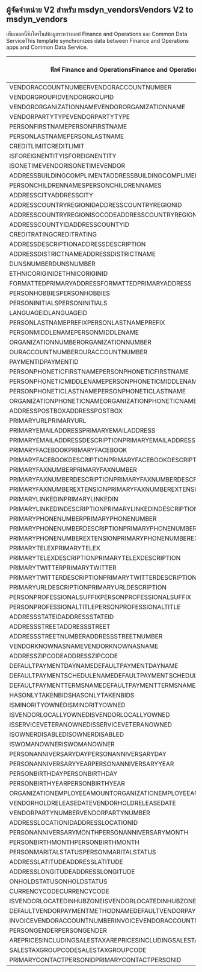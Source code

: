 ## <a name="vendors-v2-to-msdyn_vendors"></a><span data-ttu-id="d623e-101">ผู้จัดจำหน่าย V2 สำหรับ msdyn_vendors</span><span class="sxs-lookup"><span data-stu-id="d623e-101">Vendors V2 to msdyn_vendors</span></span>

<span data-ttu-id="d623e-102">เท็มเพลตนี้ซิงโครไนส์ข้อมูลระหว่างแอป Finance and Operations และ Common Data Service</span><span class="sxs-lookup"><span data-stu-id="d623e-102">This template synchronizes data between Finance and Operations apps and Common Data Service.</span></span>

<span data-ttu-id="d623e-103">ฟิลด์ Finance and Operations</span><span class="sxs-lookup"><span data-stu-id="d623e-103">Finance and Operations field</span></span> | <span data-ttu-id="d623e-104">ชนิดของการแม็ป</span><span class="sxs-lookup"><span data-stu-id="d623e-104">Map type</span></span> | <span data-ttu-id="d623e-105">ฟิลด์ Dynamics 365 อื่นๆ</span><span class="sxs-lookup"><span data-stu-id="d623e-105">Other Dynamics 365 field</span></span> | <span data-ttu-id="d623e-106">ค่าเริ่มต้น</span><span class="sxs-lookup"><span data-stu-id="d623e-106">Default value</span></span>
---|---|---|---
<span data-ttu-id="d623e-107">VENDORACCOUNTNUMBER</span><span class="sxs-lookup"><span data-stu-id="d623e-107">VENDORACCOUNTNUMBER</span></span> | = | <span data-ttu-id="d623e-108">msdyn_vendoraccountnumber</span><span class="sxs-lookup"><span data-stu-id="d623e-108">msdyn_vendoraccountnumber</span></span> | 
<span data-ttu-id="d623e-109">VENDORGROUPID</span><span class="sxs-lookup"><span data-stu-id="d623e-109">VENDORGROUPID</span></span> | = | <span data-ttu-id="d623e-110">msdyn_vendorgroupid.msdyn_vendorgroup</span><span class="sxs-lookup"><span data-stu-id="d623e-110">msdyn_vendorgroupid.msdyn_vendorgroup</span></span> | 
<span data-ttu-id="d623e-111">VENDORORGANIZATIONNAME</span><span class="sxs-lookup"><span data-stu-id="d623e-111">VENDORORGANIZATIONNAME</span></span> | = | <span data-ttu-id="d623e-112">msdyn_name</span><span class="sxs-lookup"><span data-stu-id="d623e-112">msdyn_name</span></span> | 
<span data-ttu-id="d623e-113">VENDORPARTYTYPE</span><span class="sxs-lookup"><span data-stu-id="d623e-113">VENDORPARTYTYPE</span></span> | >< | <span data-ttu-id="d623e-114">msdyn_isperson</span><span class="sxs-lookup"><span data-stu-id="d623e-114">msdyn_isperson</span></span> | 
<span data-ttu-id="d623e-115">PERSONFIRSTNAME</span><span class="sxs-lookup"><span data-stu-id="d623e-115">PERSONFIRSTNAME</span></span> | = | <span data-ttu-id="d623e-116">msdyn_firstname</span><span class="sxs-lookup"><span data-stu-id="d623e-116">msdyn_firstname</span></span> | 
<span data-ttu-id="d623e-117">PERSONLASTNAME</span><span class="sxs-lookup"><span data-stu-id="d623e-117">PERSONLASTNAME</span></span> | = | <span data-ttu-id="d623e-118">msdyn_lastname</span><span class="sxs-lookup"><span data-stu-id="d623e-118">msdyn_lastname</span></span> | 
<span data-ttu-id="d623e-119">CREDITLIMIT</span><span class="sxs-lookup"><span data-stu-id="d623e-119">CREDITLIMIT</span></span> | = | <span data-ttu-id="d623e-120">msdyn_vendorcreditlimit</span><span class="sxs-lookup"><span data-stu-id="d623e-120">msdyn_vendorcreditlimit</span></span> | 
<span data-ttu-id="d623e-121">ISFOREIGNENTITY</span><span class="sxs-lookup"><span data-stu-id="d623e-121">ISFOREIGNENTITY</span></span> | >< | <span data-ttu-id="d623e-122">msdyn_isforeignentity</span><span class="sxs-lookup"><span data-stu-id="d623e-122">msdyn_isforeignentity</span></span> | 
<span data-ttu-id="d623e-123">ISONETIMEVENDOR</span><span class="sxs-lookup"><span data-stu-id="d623e-123">ISONETIMEVENDOR</span></span> | >< | <span data-ttu-id="d623e-124">msdyn_isonetimevendor</span><span class="sxs-lookup"><span data-stu-id="d623e-124">msdyn_isonetimevendor</span></span> | 
<span data-ttu-id="d623e-125">ADDRESSBUILDINGCOMPLIMENT</span><span class="sxs-lookup"><span data-stu-id="d623e-125">ADDRESSBUILDINGCOMPLIMENT</span></span> | = | <span data-ttu-id="d623e-126">msdyn_addressbuildingcompliment</span><span class="sxs-lookup"><span data-stu-id="d623e-126">msdyn_addressbuildingcompliment</span></span> | 
<span data-ttu-id="d623e-127">PERSONCHILDRENNAMES</span><span class="sxs-lookup"><span data-stu-id="d623e-127">PERSONCHILDRENNAMES</span></span> | = | <span data-ttu-id="d623e-128">msdyn_childrennames</span><span class="sxs-lookup"><span data-stu-id="d623e-128">msdyn_childrennames</span></span> | 
<span data-ttu-id="d623e-129">ADDRESSCITY</span><span class="sxs-lookup"><span data-stu-id="d623e-129">ADDRESSCITY</span></span> | = | <span data-ttu-id="d623e-130">msdyn_addresscity</span><span class="sxs-lookup"><span data-stu-id="d623e-130">msdyn_addresscity</span></span> | 
<span data-ttu-id="d623e-131">ADDRESSCOUNTRYREGIONID</span><span class="sxs-lookup"><span data-stu-id="d623e-131">ADDRESSCOUNTRYREGIONID</span></span> | = | <span data-ttu-id="d623e-132">msdyn_addresscountryregionid</span><span class="sxs-lookup"><span data-stu-id="d623e-132">msdyn_addresscountryregionid</span></span> | 
<span data-ttu-id="d623e-133">ADDRESSCOUNTRYREGIONISOCODE</span><span class="sxs-lookup"><span data-stu-id="d623e-133">ADDRESSCOUNTRYREGIONISOCODE</span></span> | = | <span data-ttu-id="d623e-134">msdyn_addresscountryregionisocode</span><span class="sxs-lookup"><span data-stu-id="d623e-134">msdyn_addresscountryregionisocode</span></span> | 
<span data-ttu-id="d623e-135">ADDRESSCOUNTYID</span><span class="sxs-lookup"><span data-stu-id="d623e-135">ADDRESSCOUNTYID</span></span> | = | <span data-ttu-id="d623e-136">msdyn_addresscountyid</span><span class="sxs-lookup"><span data-stu-id="d623e-136">msdyn_addresscountyid</span></span> | 
<span data-ttu-id="d623e-137">CREDITRATING</span><span class="sxs-lookup"><span data-stu-id="d623e-137">CREDITRATING</span></span> | = | <span data-ttu-id="d623e-138">msdyn_creditrating</span><span class="sxs-lookup"><span data-stu-id="d623e-138">msdyn_creditrating</span></span> | 
<span data-ttu-id="d623e-139">ADDRESSDESCRIPTION</span><span class="sxs-lookup"><span data-stu-id="d623e-139">ADDRESSDESCRIPTION</span></span> | = | <span data-ttu-id="d623e-140">msdyn_addressdescription</span><span class="sxs-lookup"><span data-stu-id="d623e-140">msdyn_addressdescription</span></span> | 
<span data-ttu-id="d623e-141">ADDRESSDISTRICTNAME</span><span class="sxs-lookup"><span data-stu-id="d623e-141">ADDRESSDISTRICTNAME</span></span> | = | <span data-ttu-id="d623e-142">msdyn_addressdistrictname</span><span class="sxs-lookup"><span data-stu-id="d623e-142">msdyn_addressdistrictname</span></span> | 
<span data-ttu-id="d623e-143">DUNSNUMBER</span><span class="sxs-lookup"><span data-stu-id="d623e-143">DUNSNUMBER</span></span> | = | <span data-ttu-id="d623e-144">msdyn_dunsnumber</span><span class="sxs-lookup"><span data-stu-id="d623e-144">msdyn_dunsnumber</span></span> | 
<span data-ttu-id="d623e-145">ETHNICORIGINID</span><span class="sxs-lookup"><span data-stu-id="d623e-145">ETHNICORIGINID</span></span> | = | <span data-ttu-id="d623e-146">msdyn_ethnicorigin</span><span class="sxs-lookup"><span data-stu-id="d623e-146">msdyn_ethnicorigin</span></span> | 
<span data-ttu-id="d623e-147">FORMATTEDPRIMARYADDRESS</span><span class="sxs-lookup"><span data-stu-id="d623e-147">FORMATTEDPRIMARYADDRESS</span></span> | = | <span data-ttu-id="d623e-148">msdyn_formattedprimaryaddress</span><span class="sxs-lookup"><span data-stu-id="d623e-148">msdyn_formattedprimaryaddress</span></span> | 
<span data-ttu-id="d623e-149">PERSONHOBBIES</span><span class="sxs-lookup"><span data-stu-id="d623e-149">PERSONHOBBIES</span></span> | = | <span data-ttu-id="d623e-150">msdyn_hobbies</span><span class="sxs-lookup"><span data-stu-id="d623e-150">msdyn_hobbies</span></span> | 
<span data-ttu-id="d623e-151">PERSONINITIALS</span><span class="sxs-lookup"><span data-stu-id="d623e-151">PERSONINITIALS</span></span> | = | <span data-ttu-id="d623e-152">msdyn_initials</span><span class="sxs-lookup"><span data-stu-id="d623e-152">msdyn_initials</span></span> | 
<span data-ttu-id="d623e-153">LANGUAGEID</span><span class="sxs-lookup"><span data-stu-id="d623e-153">LANGUAGEID</span></span> | >< | <span data-ttu-id="d623e-154">msdyn_language</span><span class="sxs-lookup"><span data-stu-id="d623e-154">msdyn_language</span></span> | 
<span data-ttu-id="d623e-155">PERSONLASTNAMEPREFIX</span><span class="sxs-lookup"><span data-stu-id="d623e-155">PERSONLASTNAMEPREFIX</span></span> | = | <span data-ttu-id="d623e-156">msdyn_lastnameprefix</span><span class="sxs-lookup"><span data-stu-id="d623e-156">msdyn_lastnameprefix</span></span> | 
<span data-ttu-id="d623e-157">PERSONMIDDLENAME</span><span class="sxs-lookup"><span data-stu-id="d623e-157">PERSONMIDDLENAME</span></span> | = | <span data-ttu-id="d623e-158">msdyn_middlename</span><span class="sxs-lookup"><span data-stu-id="d623e-158">msdyn_middlename</span></span> | 
<span data-ttu-id="d623e-159">ORGANIZATIONNUMBER</span><span class="sxs-lookup"><span data-stu-id="d623e-159">ORGANIZATIONNUMBER</span></span> | = | <span data-ttu-id="d623e-160">msdyn_organizationnumber</span><span class="sxs-lookup"><span data-stu-id="d623e-160">msdyn_organizationnumber</span></span> | 
<span data-ttu-id="d623e-161">OURACCOUNTNUMBER</span><span class="sxs-lookup"><span data-stu-id="d623e-161">OURACCOUNTNUMBER</span></span> | = | <span data-ttu-id="d623e-162">msdyn_ourvendoraccountnumber</span><span class="sxs-lookup"><span data-stu-id="d623e-162">msdyn_ourvendoraccountnumber</span></span> | 
<span data-ttu-id="d623e-163">PAYMENTID</span><span class="sxs-lookup"><span data-stu-id="d623e-163">PAYMENTID</span></span> | = | <span data-ttu-id="d623e-164">msdyn_paymentid</span><span class="sxs-lookup"><span data-stu-id="d623e-164">msdyn_paymentid</span></span> | 
<span data-ttu-id="d623e-165">PERSONPHONETICFIRSTNAME</span><span class="sxs-lookup"><span data-stu-id="d623e-165">PERSONPHONETICFIRSTNAME</span></span> | = | <span data-ttu-id="d623e-166">msdyn_phoneticfirstname</span><span class="sxs-lookup"><span data-stu-id="d623e-166">msdyn_phoneticfirstname</span></span> | 
<span data-ttu-id="d623e-167">PERSONPHONETICMIDDLENAME</span><span class="sxs-lookup"><span data-stu-id="d623e-167">PERSONPHONETICMIDDLENAME</span></span> | = | <span data-ttu-id="d623e-168">msdyn_phoneticmiddlename</span><span class="sxs-lookup"><span data-stu-id="d623e-168">msdyn_phoneticmiddlename</span></span> | 
<span data-ttu-id="d623e-169">PERSONPHONETICLASTNAME</span><span class="sxs-lookup"><span data-stu-id="d623e-169">PERSONPHONETICLASTNAME</span></span> | = | <span data-ttu-id="d623e-170">msdyn_phoneticlastname</span><span class="sxs-lookup"><span data-stu-id="d623e-170">msdyn_phoneticlastname</span></span> | 
<span data-ttu-id="d623e-171">ORGANIZATIONPHONETICNAME</span><span class="sxs-lookup"><span data-stu-id="d623e-171">ORGANIZATIONPHONETICNAME</span></span> | = | <span data-ttu-id="d623e-172">msdyn_organizationphoneticname</span><span class="sxs-lookup"><span data-stu-id="d623e-172">msdyn_organizationphoneticname</span></span> | 
<span data-ttu-id="d623e-173">ADDRESSPOSTBOX</span><span class="sxs-lookup"><span data-stu-id="d623e-173">ADDRESSPOSTBOX</span></span> | = | <span data-ttu-id="d623e-174">msdyn_addresspostbox</span><span class="sxs-lookup"><span data-stu-id="d623e-174">msdyn_addresspostbox</span></span> | 
<span data-ttu-id="d623e-175">PRIMARYURL</span><span class="sxs-lookup"><span data-stu-id="d623e-175">PRIMARYURL</span></span> | = | <span data-ttu-id="d623e-176">msdyn_primarycontacturl</span><span class="sxs-lookup"><span data-stu-id="d623e-176">msdyn_primarycontacturl</span></span> | 
<span data-ttu-id="d623e-177">PRIMARYEMAILADDRESS</span><span class="sxs-lookup"><span data-stu-id="d623e-177">PRIMARYEMAILADDRESS</span></span> | = | <span data-ttu-id="d623e-178">msdyn_primaryemailaddress</span><span class="sxs-lookup"><span data-stu-id="d623e-178">msdyn_primaryemailaddress</span></span> | 
<span data-ttu-id="d623e-179">PRIMARYEMAILADDRESSDESCRIPTION</span><span class="sxs-lookup"><span data-stu-id="d623e-179">PRIMARYEMAILADDRESSDESCRIPTION</span></span> | = | <span data-ttu-id="d623e-180">msdyn_primaryemailaddressdescription</span><span class="sxs-lookup"><span data-stu-id="d623e-180">msdyn_primaryemailaddressdescription</span></span> | 
<span data-ttu-id="d623e-181">PRIMARYFACEBOOK</span><span class="sxs-lookup"><span data-stu-id="d623e-181">PRIMARYFACEBOOK</span></span> | = | <span data-ttu-id="d623e-182">msdyn_primaryfacebook</span><span class="sxs-lookup"><span data-stu-id="d623e-182">msdyn_primaryfacebook</span></span> | 
<span data-ttu-id="d623e-183">PRIMARYFACEBOOKDESCRIPTION</span><span class="sxs-lookup"><span data-stu-id="d623e-183">PRIMARYFACEBOOKDESCRIPTION</span></span> | = | <span data-ttu-id="d623e-184">msdyn_primaryfacebookdescription</span><span class="sxs-lookup"><span data-stu-id="d623e-184">msdyn_primaryfacebookdescription</span></span> | 
<span data-ttu-id="d623e-185">PRIMARYFAXNUMBER</span><span class="sxs-lookup"><span data-stu-id="d623e-185">PRIMARYFAXNUMBER</span></span> | = | <span data-ttu-id="d623e-186">msdyn_primaryfaxnumber</span><span class="sxs-lookup"><span data-stu-id="d623e-186">msdyn_primaryfaxnumber</span></span> | 
<span data-ttu-id="d623e-187">PRIMARYFAXNUMBERDESCRIPTION</span><span class="sxs-lookup"><span data-stu-id="d623e-187">PRIMARYFAXNUMBERDESCRIPTION</span></span> | = | <span data-ttu-id="d623e-188">msdyn_primaryfaxnumberdescription</span><span class="sxs-lookup"><span data-stu-id="d623e-188">msdyn_primaryfaxnumberdescription</span></span> | 
<span data-ttu-id="d623e-189">PRIMARYFAXNUMBEREXTENSION</span><span class="sxs-lookup"><span data-stu-id="d623e-189">PRIMARYFAXNUMBEREXTENSION</span></span> | = | <span data-ttu-id="d623e-190">msdyn_primaryfaxnumberextension</span><span class="sxs-lookup"><span data-stu-id="d623e-190">msdyn_primaryfaxnumberextension</span></span> | 
<span data-ttu-id="d623e-191">PRIMARYLINKEDIN</span><span class="sxs-lookup"><span data-stu-id="d623e-191">PRIMARYLINKEDIN</span></span> | = | <span data-ttu-id="d623e-192">msdyn_primarylinkedin</span><span class="sxs-lookup"><span data-stu-id="d623e-192">msdyn_primarylinkedin</span></span> | 
<span data-ttu-id="d623e-193">PRIMARYLINKEDINDESCRIPTION</span><span class="sxs-lookup"><span data-stu-id="d623e-193">PRIMARYLINKEDINDESCRIPTION</span></span> | = | <span data-ttu-id="d623e-194">msdyn_primarylinkedindescription</span><span class="sxs-lookup"><span data-stu-id="d623e-194">msdyn_primarylinkedindescription</span></span> | 
<span data-ttu-id="d623e-195">PRIMARYPHONENUMBER</span><span class="sxs-lookup"><span data-stu-id="d623e-195">PRIMARYPHONENUMBER</span></span> | = | <span data-ttu-id="d623e-196">msdyn_pimaryphonenumber</span><span class="sxs-lookup"><span data-stu-id="d623e-196">msdyn_pimaryphonenumber</span></span> | 
<span data-ttu-id="d623e-197">PRIMARYPHONENUMBERDESCRIPTION</span><span class="sxs-lookup"><span data-stu-id="d623e-197">PRIMARYPHONENUMBERDESCRIPTION</span></span> | = | <span data-ttu-id="d623e-198">msdyn_primaryphonenumberdescription</span><span class="sxs-lookup"><span data-stu-id="d623e-198">msdyn_primaryphonenumberdescription</span></span> | 
<span data-ttu-id="d623e-199">PRIMARYPHONENUMBEREXTENSION</span><span class="sxs-lookup"><span data-stu-id="d623e-199">PRIMARYPHONENUMBEREXTENSION</span></span> | = | <span data-ttu-id="d623e-200">msdyn_primaryphonenumberextension</span><span class="sxs-lookup"><span data-stu-id="d623e-200">msdyn_primaryphonenumberextension</span></span> | 
<span data-ttu-id="d623e-201">PRIMARYTELEX</span><span class="sxs-lookup"><span data-stu-id="d623e-201">PRIMARYTELEX</span></span> | = | <span data-ttu-id="d623e-202">msdyn_primarytelex</span><span class="sxs-lookup"><span data-stu-id="d623e-202">msdyn_primarytelex</span></span> | 
<span data-ttu-id="d623e-203">PRIMARYTELEXDESCRIPTION</span><span class="sxs-lookup"><span data-stu-id="d623e-203">PRIMARYTELEXDESCRIPTION</span></span> | = | <span data-ttu-id="d623e-204">msdyn_primarytelexdescription</span><span class="sxs-lookup"><span data-stu-id="d623e-204">msdyn_primarytelexdescription</span></span> | 
<span data-ttu-id="d623e-205">PRIMARYTWITTER</span><span class="sxs-lookup"><span data-stu-id="d623e-205">PRIMARYTWITTER</span></span> | = | <span data-ttu-id="d623e-206">msdyn_primarytwitter</span><span class="sxs-lookup"><span data-stu-id="d623e-206">msdyn_primarytwitter</span></span> | 
<span data-ttu-id="d623e-207">PRIMARYTWITTERDESCRIPTION</span><span class="sxs-lookup"><span data-stu-id="d623e-207">PRIMARYTWITTERDESCRIPTION</span></span> | = | <span data-ttu-id="d623e-208">msdyn_primarytwitterdescription</span><span class="sxs-lookup"><span data-stu-id="d623e-208">msdyn_primarytwitterdescription</span></span> | 
<span data-ttu-id="d623e-209">PRIMARYURLDESCRIPTION</span><span class="sxs-lookup"><span data-stu-id="d623e-209">PRIMARYURLDESCRIPTION</span></span> | = | <span data-ttu-id="d623e-210">msdyn_primaryurldescription</span><span class="sxs-lookup"><span data-stu-id="d623e-210">msdyn_primaryurldescription</span></span> | 
<span data-ttu-id="d623e-211">PERSONPROFESSIONALSUFFIX</span><span class="sxs-lookup"><span data-stu-id="d623e-211">PERSONPROFESSIONALSUFFIX</span></span> | = | <span data-ttu-id="d623e-212">msdyn_professionalsuffix</span><span class="sxs-lookup"><span data-stu-id="d623e-212">msdyn_professionalsuffix</span></span> | 
<span data-ttu-id="d623e-213">PERSONPROFESSIONALTITLE</span><span class="sxs-lookup"><span data-stu-id="d623e-213">PERSONPROFESSIONALTITLE</span></span> | = | <span data-ttu-id="d623e-214">msdyn_professionatitle</span><span class="sxs-lookup"><span data-stu-id="d623e-214">msdyn_professionatitle</span></span> | 
<span data-ttu-id="d623e-215">ADDRESSSTATEID</span><span class="sxs-lookup"><span data-stu-id="d623e-215">ADDRESSSTATEID</span></span> | = | <span data-ttu-id="d623e-216">msdyn_addressstateid</span><span class="sxs-lookup"><span data-stu-id="d623e-216">msdyn_addressstateid</span></span> | 
<span data-ttu-id="d623e-217">ADDRESSSTREET</span><span class="sxs-lookup"><span data-stu-id="d623e-217">ADDRESSSTREET</span></span> | = | <span data-ttu-id="d623e-218">msdyn_addressstreet</span><span class="sxs-lookup"><span data-stu-id="d623e-218">msdyn_addressstreet</span></span> | 
<span data-ttu-id="d623e-219">ADDRESSSTREETNUMBER</span><span class="sxs-lookup"><span data-stu-id="d623e-219">ADDRESSSTREETNUMBER</span></span> | = | <span data-ttu-id="d623e-220">msdyn_addressstreetnumber</span><span class="sxs-lookup"><span data-stu-id="d623e-220">msdyn_addressstreetnumber</span></span> | 
<span data-ttu-id="d623e-221">VENDORKNOWNASNAME</span><span class="sxs-lookup"><span data-stu-id="d623e-221">VENDORKNOWNASNAME</span></span> | = | <span data-ttu-id="d623e-222">msdyn_vendorknownasname</span><span class="sxs-lookup"><span data-stu-id="d623e-222">msdyn_vendorknownasname</span></span> | 
<span data-ttu-id="d623e-223">ADDRESSZIPCODE</span><span class="sxs-lookup"><span data-stu-id="d623e-223">ADDRESSZIPCODE</span></span> | = | <span data-ttu-id="d623e-224">msdyn_addresszipcode</span><span class="sxs-lookup"><span data-stu-id="d623e-224">msdyn_addresszipcode</span></span> | 
<span data-ttu-id="d623e-225">DEFAULTPAYMENTDAYNAME</span><span class="sxs-lookup"><span data-stu-id="d623e-225">DEFAULTPAYMENTDAYNAME</span></span> | = | <span data-ttu-id="d623e-226">msdyn_defaultpaymentdayname.msdyn_name</span><span class="sxs-lookup"><span data-stu-id="d623e-226">msdyn_defaultpaymentdayname.msdyn_name</span></span> | 
<span data-ttu-id="d623e-227">DEFAULTPAYMENTSCHEDULENAME</span><span class="sxs-lookup"><span data-stu-id="d623e-227">DEFAULTPAYMENTSCHEDULENAME</span></span> | = | <span data-ttu-id="d623e-228">msdyn_paymentschedule.msdyn_name</span><span class="sxs-lookup"><span data-stu-id="d623e-228">msdyn_paymentschedule.msdyn_name</span></span> | 
<span data-ttu-id="d623e-229">DEFAULTPAYMENTTERMSNAME</span><span class="sxs-lookup"><span data-stu-id="d623e-229">DEFAULTPAYMENTTERMSNAME</span></span> | = | <span data-ttu-id="d623e-230">msdyn_paymentterms.msdyn_name</span><span class="sxs-lookup"><span data-stu-id="d623e-230">msdyn_paymentterms.msdyn_name</span></span> | 
<span data-ttu-id="d623e-231">HASONLYTAKENBIDS</span><span class="sxs-lookup"><span data-stu-id="d623e-231">HASONLYTAKENBIDS</span></span> | >< | <span data-ttu-id="d623e-232">msdyn_hasonlytakenbids</span><span class="sxs-lookup"><span data-stu-id="d623e-232">msdyn_hasonlytakenbids</span></span> | 
<span data-ttu-id="d623e-233">ISMINORITYOWNED</span><span class="sxs-lookup"><span data-stu-id="d623e-233">ISMINORITYOWNED</span></span> | >< | <span data-ttu-id="d623e-234">msdyn_isminorityowned</span><span class="sxs-lookup"><span data-stu-id="d623e-234">msdyn_isminorityowned</span></span> | 
<span data-ttu-id="d623e-235">ISVENDORLOCALLYOWNED</span><span class="sxs-lookup"><span data-stu-id="d623e-235">ISVENDORLOCALLYOWNED</span></span> | >< | <span data-ttu-id="d623e-236">msdyn_isvendorlocallyowned</span><span class="sxs-lookup"><span data-stu-id="d623e-236">msdyn_isvendorlocallyowned</span></span> | 
<span data-ttu-id="d623e-237">ISSERVICEVETERANOWNED</span><span class="sxs-lookup"><span data-stu-id="d623e-237">ISSERVICEVETERANOWNED</span></span> | >< | <span data-ttu-id="d623e-238">msdyn_isserviceveteranowned</span><span class="sxs-lookup"><span data-stu-id="d623e-238">msdyn_isserviceveteranowned</span></span> | 
<span data-ttu-id="d623e-239">ISOWNERDISABLED</span><span class="sxs-lookup"><span data-stu-id="d623e-239">ISOWNERDISABLED</span></span> | >< | <span data-ttu-id="d623e-240">msdyn_ownerisdisabled</span><span class="sxs-lookup"><span data-stu-id="d623e-240">msdyn_ownerisdisabled</span></span> | 
<span data-ttu-id="d623e-241">ISWOMANOWNER</span><span class="sxs-lookup"><span data-stu-id="d623e-241">ISWOMANOWNER</span></span> | >< | <span data-ttu-id="d623e-242">msdyn_womanowner</span><span class="sxs-lookup"><span data-stu-id="d623e-242">msdyn_womanowner</span></span> | 
<span data-ttu-id="d623e-243">PERSONANNIVERSARYDAY</span><span class="sxs-lookup"><span data-stu-id="d623e-243">PERSONANNIVERSARYDAY</span></span> | = | <span data-ttu-id="d623e-244">msdyn_personanniversaryday</span><span class="sxs-lookup"><span data-stu-id="d623e-244">msdyn_personanniversaryday</span></span> | 
<span data-ttu-id="d623e-245">PERSONANNIVERSARYYEAR</span><span class="sxs-lookup"><span data-stu-id="d623e-245">PERSONANNIVERSARYYEAR</span></span> | = | <span data-ttu-id="d623e-246">msdyn_anniversaryyear</span><span class="sxs-lookup"><span data-stu-id="d623e-246">msdyn_anniversaryyear</span></span> | 
<span data-ttu-id="d623e-247">PERSONBIRTHDAY</span><span class="sxs-lookup"><span data-stu-id="d623e-247">PERSONBIRTHDAY</span></span> | = | <span data-ttu-id="d623e-248">msdyn_birthday</span><span class="sxs-lookup"><span data-stu-id="d623e-248">msdyn_birthday</span></span> | 
<span data-ttu-id="d623e-249">PERSONBIRTHYEAR</span><span class="sxs-lookup"><span data-stu-id="d623e-249">PERSONBIRTHYEAR</span></span> | = | <span data-ttu-id="d623e-250">msdyn_birthyear</span><span class="sxs-lookup"><span data-stu-id="d623e-250">msdyn_birthyear</span></span> | 
<span data-ttu-id="d623e-251">ORGANIZATIONEMPLOYEEAMOUNT</span><span class="sxs-lookup"><span data-stu-id="d623e-251">ORGANIZATIONEMPLOYEEAMOUNT</span></span> | = | <span data-ttu-id="d623e-252">msdyn_numberofemployees</span><span class="sxs-lookup"><span data-stu-id="d623e-252">msdyn_numberofemployees</span></span> | 
<span data-ttu-id="d623e-253">VENDORHOLDRELEASEDATE</span><span class="sxs-lookup"><span data-stu-id="d623e-253">VENDORHOLDRELEASEDATE</span></span> | = | <span data-ttu-id="d623e-254">msdyn_vendoronholdreleasedate</span><span class="sxs-lookup"><span data-stu-id="d623e-254">msdyn_vendoronholdreleasedate</span></span> | 
<span data-ttu-id="d623e-255">VENDORPARTYNUMBER</span><span class="sxs-lookup"><span data-stu-id="d623e-255">VENDORPARTYNUMBER</span></span> | = | <span data-ttu-id="d623e-256">msdyn_vendorpartynumber</span><span class="sxs-lookup"><span data-stu-id="d623e-256">msdyn_vendorpartynumber</span></span> | 
<span data-ttu-id="d623e-257">ADDRESSLOCATIONID</span><span class="sxs-lookup"><span data-stu-id="d623e-257">ADDRESSLOCATIONID</span></span> | = | <span data-ttu-id="d623e-258">msdyn_addresslocationid</span><span class="sxs-lookup"><span data-stu-id="d623e-258">msdyn_addresslocationid</span></span> | 
<span data-ttu-id="d623e-259">PERSONANNIVERSARYMONTH</span><span class="sxs-lookup"><span data-stu-id="d623e-259">PERSONANNIVERSARYMONTH</span></span> | = | <span data-ttu-id="d623e-260">msdyn_vendorpersonanniversarymonth</span><span class="sxs-lookup"><span data-stu-id="d623e-260">msdyn_vendorpersonanniversarymonth</span></span> | 
<span data-ttu-id="d623e-261">PERSONBIRTHMONTH</span><span class="sxs-lookup"><span data-stu-id="d623e-261">PERSONBIRTHMONTH</span></span> | = | <span data-ttu-id="d623e-262">msdyn_vendorpersonbirthmonth</span><span class="sxs-lookup"><span data-stu-id="d623e-262">msdyn_vendorpersonbirthmonth</span></span> | 
<span data-ttu-id="d623e-263">PERSONMARITALSTATUS</span><span class="sxs-lookup"><span data-stu-id="d623e-263">PERSONMARITALSTATUS</span></span> | >< | <span data-ttu-id="d623e-264">msdyn_maritalstatus</span><span class="sxs-lookup"><span data-stu-id="d623e-264">msdyn_maritalstatus</span></span> | 
<span data-ttu-id="d623e-265">ADDRESSLATITUDE</span><span class="sxs-lookup"><span data-stu-id="d623e-265">ADDRESSLATITUDE</span></span> | >> | <span data-ttu-id="d623e-266">msdyn_addresslatitude</span><span class="sxs-lookup"><span data-stu-id="d623e-266">msdyn_addresslatitude</span></span> | 
<span data-ttu-id="d623e-267">ADDRESSLONGITUDE</span><span class="sxs-lookup"><span data-stu-id="d623e-267">ADDRESSLONGITUDE</span></span> | >> | <span data-ttu-id="d623e-268">msdyn_addresslongitude</span><span class="sxs-lookup"><span data-stu-id="d623e-268">msdyn_addresslongitude</span></span> | 
<span data-ttu-id="d623e-269">ONHOLDSTATUS</span><span class="sxs-lookup"><span data-stu-id="d623e-269">ONHOLDSTATUS</span></span> | >< | <span data-ttu-id="d623e-270">msdyn_onholdstatus</span><span class="sxs-lookup"><span data-stu-id="d623e-270">msdyn_onholdstatus</span></span> | 
<span data-ttu-id="d623e-271">CURRENCYCODE</span><span class="sxs-lookup"><span data-stu-id="d623e-271">CURRENCYCODE</span></span> | = | <span data-ttu-id="d623e-272">msdyn_currencycode.isocurrencycode</span><span class="sxs-lookup"><span data-stu-id="d623e-272">msdyn_currencycode.isocurrencycode</span></span> | 
<span data-ttu-id="d623e-273">ISVENDORLOCATEDINHUBZONE</span><span class="sxs-lookup"><span data-stu-id="d623e-273">ISVENDORLOCATEDINHUBZONE</span></span> | >< | <span data-ttu-id="d623e-274">msdyn_isvendorlocatedinhubzone</span><span class="sxs-lookup"><span data-stu-id="d623e-274">msdyn_isvendorlocatedinhubzone</span></span> | 
<span data-ttu-id="d623e-275">DEFAULTVENDORPAYMENTMETHODNAME</span><span class="sxs-lookup"><span data-stu-id="d623e-275">DEFAULTVENDORPAYMENTMETHODNAME</span></span> | = | <span data-ttu-id="d623e-276">msdyn_vendorpaymentmethod.msdyn_name</span><span class="sxs-lookup"><span data-stu-id="d623e-276">msdyn_vendorpaymentmethod.msdyn_name</span></span> | 
<span data-ttu-id="d623e-277">INVOICEVENDORACCOUNTNUMBER</span><span class="sxs-lookup"><span data-stu-id="d623e-277">INVOICEVENDORACCOUNTNUMBER</span></span> | = | <span data-ttu-id="d623e-278">msdyn_invoicevendoraccountnumber.msdyn_vendoraccountnumber</span><span class="sxs-lookup"><span data-stu-id="d623e-278">msdyn_invoicevendoraccountnumber.msdyn_vendoraccountnumber</span></span> | 
<span data-ttu-id="d623e-279">PERSONGENDER</span><span class="sxs-lookup"><span data-stu-id="d623e-279">PERSONGENDER</span></span> | >< | <span data-ttu-id="d623e-280">msdyn_gender</span><span class="sxs-lookup"><span data-stu-id="d623e-280">msdyn_gender</span></span> | 
<span data-ttu-id="d623e-281">AREPRICESINCLUDINGSALESTAX</span><span class="sxs-lookup"><span data-stu-id="d623e-281">AREPRICESINCLUDINGSALESTAX</span></span> | >< | <span data-ttu-id="d623e-282">msdyn_priceincludessalestax</span><span class="sxs-lookup"><span data-stu-id="d623e-282">msdyn_priceincludessalestax</span></span> | 
<span data-ttu-id="d623e-283">SALESTAXGROUPCODE</span><span class="sxs-lookup"><span data-stu-id="d623e-283">SALESTAXGROUPCODE</span></span> | = | <span data-ttu-id="d623e-284">msdyn_taxgroup.msdyn_name</span><span class="sxs-lookup"><span data-stu-id="d623e-284">msdyn_taxgroup.msdyn_name</span></span> | 
<span data-ttu-id="d623e-285">PRIMARYCONTACTPERSONID</span><span class="sxs-lookup"><span data-stu-id="d623e-285">PRIMARYCONTACTPERSONID</span></span> | = | <span data-ttu-id="d623e-286">msdyn_vendorprimarycontactperson msdyn_contactpersonid</span><span class="sxs-lookup"><span data-stu-id="d623e-286">msdyn_vendorprimarycontactperson.msdyn_contactpersonid</span></span> | 
